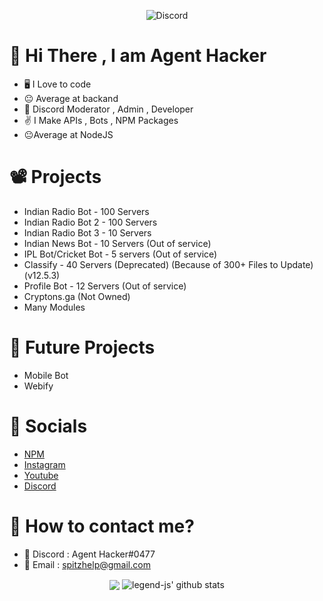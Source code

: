 <p align="center"> <img src="https://discord.c99.nl/widget/theme-4/464029590470262806.png" alt="Discord" /> </p>

# 👋 Hi There , I am Agent Hacker
- 🖥️ I Love to code
- 😐 Average at backand
- 💼 Discord Moderator , Admin , Developer
- ✌️ I Make APIs , Bots , NPM Packages 
- 😐Average at NodeJS
# 📽️ Projects
- Indian Radio Bot - 100 Servers
- Indian Radio Bot 2 - 100 Servers
- Indian Radio Bot 3 - 10 Servers
- Indian News Bot - 10 Servers (Out of service)
- IPL Bot/Cricket Bot - 5 servers (Out of service)
- Classify - 40 Servers (Deprecated) (Because of 300+ Files to Update) (v12.5.3)
- Profile Bot - 12 Servers (Out of service)
- Cryptons.ga (Not Owned)
- Many Modules 
# 🚧 Future Projects
- Mobile Bot
- Webify
# 📱 Socials 
- [NPM](https://www.npmjs.com/~jenil-dev)
- [Instagram](https://www.instagram.com/not.jenil/)
- [Youtube](https://www.youtube.com/channel/UCx9qjnVbHBdaUJCo4XgexXw)
- [Discord](https://www.discord.com/users/464029590470262806)
# 🤙 How to contact me?
- 📍 Discord : Agent Hacker#0477
- 📧 Email : spitzhelp@gmail.com
<p align="center">
  <img align="center" src="https://github-readme-stats.vercel.app/api/top-langs/?username=AgentHackerYT&show_icons=true&layout=compact&hide_border=true&theme=dark" />
  <img align="center" src="https://github-readme-stats.vercel.app/api?username=AgentHackerYT&show_icons=true&theme=dark&line_height=21" alt="legend-js' github stats"/>
